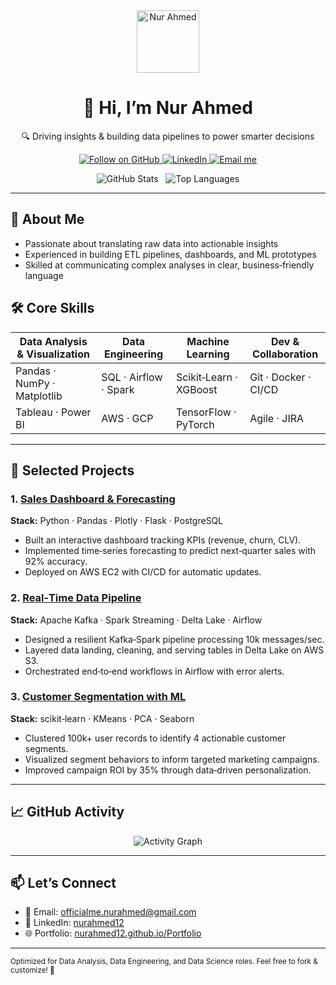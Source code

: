 <!--
  🔥 README Template for Data Roles 🔥
  Customize the badges, links, and project descriptions below!
-->

<div align="center">
  <!-- Avatar -->
  <img src="https://github.com/nurahmed12.png" width="100" alt="Nur Ahmed"/>

  <!-- Header: Name and Tagline -->
  <h1>👋 Hi, I’m Nur Ahmed</h1>
  <p>🔍 Driving insights & building data pipelines to power smarter decisions</p>

  <!-- Badges: GitHub stats, LinkedIn, email -->
  <p>
    <a href="https://github.com/nurahmed12">
      <img src="https://img.shields.io/github/followers/nurahmed12?label=Follow&style=social" alt="Follow on GitHub"/>
    </a>
    <a href="https://www.linkedin.com/in/nurahmed12/">
      <img src="https://img.shields.io/badge/LinkedIn-Profile-blue?style=flat-square&logo=linkedin" alt="LinkedIn"/>
    </a>
    <a href="mailto:officialme.nurahmed@gmail.com">
      <img src="https://img.shields.io/badge/Email-Here-red?style=flat-square&logo=gmail" alt="Email me"/>
    </a>
  </p>

  <!-- GitHub Stats & Top Languages -->
  <p>
    <img src="https://github-readme-stats.vercel.app/api?username=nurahmed12&show_icons=true&theme=default&hide_border=true" alt="GitHub Stats" />
    &nbsp;
    <img src="https://github-readme-stats.vercel.app/api/top-langs/?username=nurahmed12&layout=compact&theme=default&hide_border=true" alt="Top Languages" />
  </p>
</div>

---

## 🚀 About Me
- Passionate about translating raw data into actionable insights  
- Experienced in building ETL pipelines, dashboards, and ML prototypes  
- Skilled at communicating complex analyses in clear, business‑friendly language  

## 🛠️ Core Skills

| Data Analysis & Visualization | Data Engineering      | Machine Learning     | Dev & Collaboration   |
| ----------------------------- | --------------------- | -------------------- | --------------------- |
| Pandas · NumPy · Matplotlib   | SQL · Airflow · Spark | Scikit‑Learn · XGBoost | Git · Docker · CI/CD  |
| Tableau · Power BI            | AWS · GCP             | TensorFlow · PyTorch | Agile · JIRA          |

---

## 📂 Selected Projects

### 1. [Sales Dashboard & Forecasting](https://github.com/nurahmed12/sales-dashboard)  
**Stack:** Python · Pandas · Plotly · Flask · PostgreSQL  
- Built an interactive dashboard tracking KPIs (revenue, churn, CLV).  
- Implemented time‑series forecasting to predict next‑quarter sales with 92% accuracy.  
- Deployed on AWS EC2 with CI/CD for automatic updates.

### 2. [Real‑Time Data Pipeline](https://github.com/nurahmed12/real-time-pipeline)  
**Stack:** Apache Kafka · Spark Streaming · Delta Lake · Airflow  
- Designed a resilient Kafka‑Spark pipeline processing 10k messages/sec.  
- Layered data landing, cleaning, and serving tables in Delta Lake on AWS S3.  
- Orchestrated end‑to‑end workflows in Airflow with error alerts.

### 3. [Customer Segmentation with ML](https://github.com/nurahmed12/customer-segmentation)  
**Stack:** scikit‑learn · KMeans · PCA · Seaborn  
- Clustered 100k+ user records to identify 4 actionable customer segments.  
- Visualized segment behaviors to inform targeted marketing campaigns.  
- Improved campaign ROI by 35% through data‑driven personalization.

---

## 📈 GitHub Activity
<div align="center">
  <img src="https://github-readme-activity-graph.cyclic.app/graph?username=nurahmed12&theme=default&hide_border=true" alt="Activity Graph" />
</div>

---

## 📫 Let’s Connect
- 📧 Email: [officialme.nurahmed@gmail.com](mailto:officialme.nurahmed@gmail.com)  
- 🔗 LinkedIn: [nurahmed12](https://www.linkedin.com/in/nurahmed12/)  
- 🌐 Portfolio: [nurahmed12.github.io/Portfolio](https://nurahmed12.github.io/Portfolio/)

---

<sub>Optimized for Data Analysis, Data Engineering, and Data Science roles. Feel free to fork & customize! 🚀</sub>
